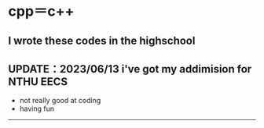 # cpp＝c++
## I wrote these codes in the highschool
## UPDATE：2023/06/13 i've got my addimision for NTHU EECS
* not really good at coding
* having fun
---
